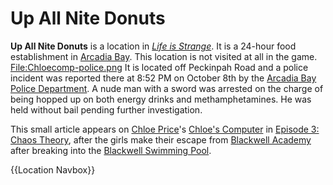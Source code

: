 #  Up All Nite Donuts 

**Up All Nite Donuts** is a location in *[Life is Strange](life_is_strange.md)*. It is a 24-hour food establishment in [Arcadia Bay](arcadia_bay.md). This location is not visited at all in the game.
[File:Chloecomp-police.png](thumb.md)
It is located off Peckinpah Road and a police incident was reported there at 8:52 PM on October 8th by the [Arcadia Bay Police Department](arcadia_bay_police_department.md). A nude man with a sword was arrested on the charge of being hopped up on both energy drinks and methamphetamines. He was held without bail pending further investigation.

This small article appears on [Chloe Price](chloe.md)'s [Chloe's Computer](laptop.md) in [Episode 3: Chaos Theory](episode_3.md), after the girls make their escape from [Blackwell Academy](blackwell.md) after breaking into the [Blackwell Swimming Pool](swimming_pool.md).

{{Location Navbox}}

